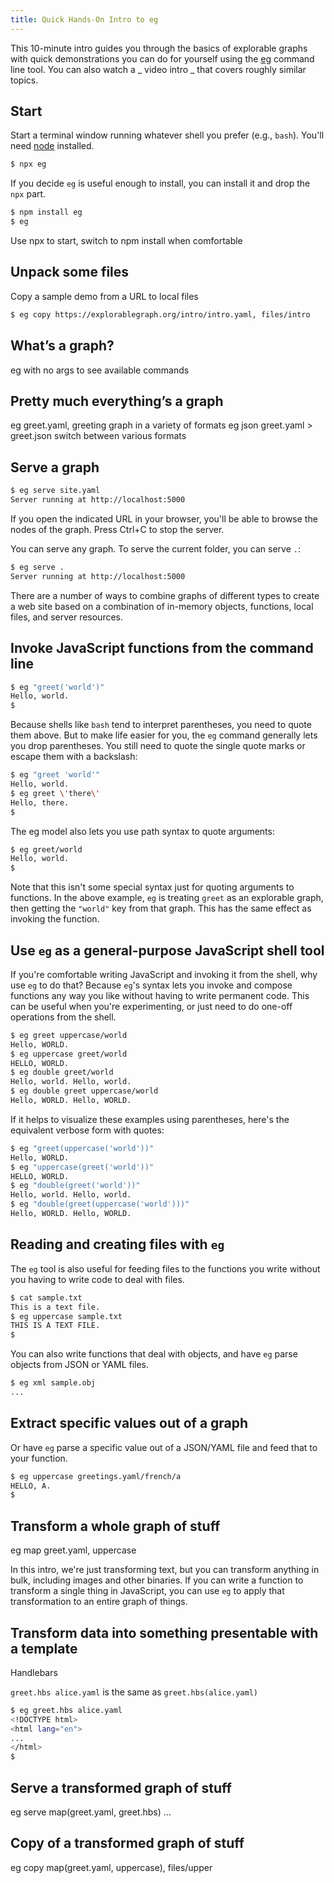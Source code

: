 ```yaml
---
title: Quick Hands-On Intro to eg
---
```


This 10-minute intro guides you through the basics of explorable graphs with quick demonstrations you can do for yourself using the [eg](/eg) command line tool. You can also watch a _ video intro _ that covers roughly similar topics.

## Start

Start a terminal window running whatever shell you prefer (e.g., `bash`). You'll need [node](https://nodejs.org) installed.

```sh
$ npx eg
```

If you decide `eg` is useful enough to install, you can install it and drop the `npx` part.

```sh
$ npm install eg
$ eg
```

Use npx to start, switch to npm install when comfortable

## Unpack some files

Copy a sample demo from a URL to local files

```sh
$ eg copy https://explorablegraph.org/intro/intro.yaml, files/intro
```

## What’s a graph?

eg with no args to see available commands

## Pretty much everything’s a graph

eg greet.yaml, greeting graph in a variety of formats
eg json greet.yaml > greet.json switch between various formats

## Serve a graph

```sh
$ eg serve site.yaml
Server running at http://localhost:5000
```

If you open the indicated URL in your browser, you'll be able to browse the nodes of the graph. Press Ctrl+C to stop the server.

You can serve any graph. To serve the current folder, you can serve `.`:

```sh
$ eg serve .
Server running at http://localhost:5000
```

There are a number of ways to combine graphs of different types to create a web site based on a combination of in-memory objects, functions, local files, and server resources.

## Invoke JavaScript functions from the command line

```sh
$ eg "greet('world')"
Hello, world.
$
```

Because shells like `bash` tend to interpret parentheses, you need to quote them above. But to make life easier for you, the `eg` command generally lets you drop parentheses. You still need to quote the single quote marks or escape them with a backslash:

```sh
$ eg "greet 'world'"
Hello, world.
$ eg greet \'there\'
Hello, there.
$
```

The eg model also lets you use path syntax to quote arguments:

```sh
$ eg greet/world
Hello, world.
$
```

Note that this isn't some special syntax just for quoting arguments to functions. In the above example, `eg` is treating `greet` as an explorable graph, then getting the `"world"` key from that graph. This has the same effect as invoking the function.

## Use `eg` as a general-purpose JavaScript shell tool

If you're comfortable writing JavaScript and invoking it from the shell, why use `eg` to do that? Because `eg`'s syntax lets you invoke and compose functions any way you like without having to write permanent code. This can be useful when you're experimenting, or just need to do one-off operations from the shell.

```sh
$ eg greet uppercase/world
Hello, WORLD.
$ eg uppercase greet/world
HELLO, WORLD.
$ eg double greet/world
Hello, world. Hello, world.
$ eg double greet uppercase/world
Hello, WORLD. Hello, WORLD.
```

If it helps to visualize these examples using parentheses, here's the equivalent verbose form with quotes:

```sh
$ eg "greet(uppercase('world'))"
Hello, WORLD.
$ eg "uppercase(greet('world'))"
HELLO, WORLD.
$ eg "double(greet('world'))"
Hello, world. Hello, world.
$ eg "double(greet(uppercase('world')))"
Hello, WORLD. Hello, WORLD.
```

## Reading and creating files with `eg`

The `eg` tool is also useful for feeding files to the functions you write without you having to write code to deal with files.

```sh
$ cat sample.txt
This is a text file.
$ eg uppercase sample.txt
THIS IS A TEXT FILE.
$
```

You can also write functions that deal with objects, and have `eg` parse objects from JSON or YAML files.

```sh
$ eg xml sample.obj
...
```

## Extract specific values out of a graph

Or have `eg` parse a specific value out of a JSON/YAML file and feed that to your function.

```sh
$ eg uppercase greetings.yaml/french/a
HELLO, A.
$
```

## Transform a whole graph of stuff

eg map greet.yaml, uppercase

In this intro, we're just transforming text, but you can transform anything in bulk, including images and other binaries. If you can write a function to transform a single thing in JavaScript, you can use `eg` to apply that transformation to an entire graph of things.

## Transform data into something presentable with a template

Handlebars

`greet.hbs alice.yaml` is the same as `greet.hbs(alice.yaml)`

```sh
$ eg greet.hbs alice.yaml
<!DOCTYPE html>
<html lang="en">
...
</html>
$
```

## Serve a transformed graph of stuff

eg serve map(greet.yaml, greet.hbs)
…

## Copy of a transformed graph of stuff

eg copy map(greet.yaml, uppercase), files/upper
